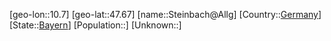 ﻿---
location: [47.67,10.7]
type: City
tags:
- geo/City


SpocWebEntityId: 34549
isDeleted: false
confidential: public

---
[geo-lon::10.7]
[geo-lat::47.67]
[name::Steinbach@Allg]
[Country::[Germany](geo/Continent/Europe/Germany.md)]
[State::[Bayern](geo/Continent/Europe/Germany/Bayern.md)]
[Population::]
[Unknown::]

